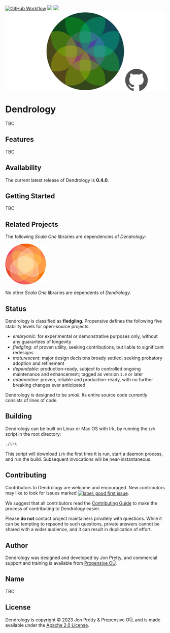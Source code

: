[<img alt="GitHub Workflow" src="https://img.shields.io/github/workflow/status/propensive/dendrology/Build/main?style=for-the-badge" height="24">](https://github.com/propensive/dendrology/actions)
[<img src="https://img.shields.io/maven-central/v/com.propensive/dendrology-core?color=2465cd&style=for-the-badge" height="24">](https://search.maven.org/artifact/com.propensive/dendrology-core)
[<img src="https://img.shields.io/discord/633198088311537684?color=8899f7&label=DISCORD&style=for-the-badge" height="24">](https://discord.gg/7b6mpF6Qcf)
<img src="/doc/images/github.png" valign="middle">

# Dendrology

TBC

## Features

TBC


## Availability

The current latest release of Dendrology is __0.4.0__.

## Getting Started

TBC


## Related Projects

The following _Scala One_ libraries are dependencies of _Dendrology_:

[![Anticipation](https://github.com/propensive/anticipation/raw/main/doc/images/128x128.png)](https://github.com/propensive/anticipation/) &nbsp;

No other _Scala One_ libraries are dependents of _Dendrology_.

## Status

Dendrology is classified as __fledgling__. Propensive defines the following five stability levels for open-source projects:

- _embryonic_: for experimental or demonstrative purposes only, without any guarantees of longevity
- _fledgling_: of proven utility, seeking contributions, but liable to significant redesigns
- _maturescent_: major design decisions broady settled, seeking probatory adoption and refinement
- _dependable_: production-ready, subject to controlled ongoing maintenance and enhancement; tagged as version `1.0` or later
- _adamantine_: proven, reliable and production-ready, with no further breaking changes ever anticipated

Dendrology is designed to be _small_. Its entire source code currently consists of  lines of code.

## Building

Dendrology can be built on Linux or Mac OS with Irk, by running the `irk` script in the root directory:
```sh
./irk
```

This script will download `irk` the first time it is run, start a daemon process, and run the build. Subsequent
invocations will be near-instantaneous.

## Contributing

Contributors to Dendrology are welcome and encouraged. New contributors may like to look for issues marked
<a href="https://github.com/propensive/dendrology/labels/good%20first%20issue"><img alt="label: good first issue"
src="https://img.shields.io/badge/-good%20first%20issue-67b6d0.svg" valign="middle"></a>.

We suggest that all contributors read the [Contributing Guide](/contributing.md) to make the process of
contributing to Dendrology easier.

Please __do not__ contact project maintainers privately with questions. While it can be tempting to repsond to
such questions, private answers cannot be shared with a wider audience, and it can result in duplication of
effort.

## Author

Dendrology was designed and developed by Jon Pretty, and commercial support and training is available from
[Propensive O&Uuml;](https://propensive.com/).



## Name

TBC

## License

Dendrology is copyright &copy; 2023 Jon Pretty & Propensive O&Uuml;, and is made available under the
[Apache 2.0 License](/license.md).
